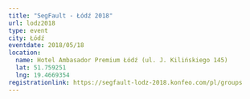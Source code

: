 ```yaml
---
title: "SegFault - Łódź 2018"
url: lodz2018
type: event
city: Łódź
eventdate: 2018/05/18
location:
  name: Hotel Ambasador Premium Łódź (ul. J. Kilińskiego 145)
  lat: 51.759251
  lng: 19.4669354
registrationlink: https://segfault-lodz-2018.konfeo.com/pl/groups
---
```

